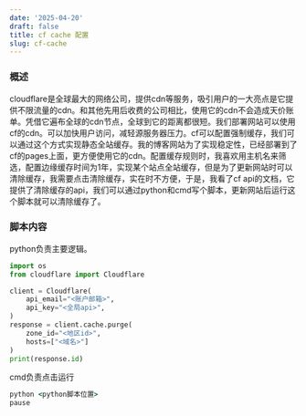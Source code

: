 ```yaml
---
date: '2025-04-20'
draft: false
title: cf cache 配置
slug: cf-cache
---
```

### 概述
cloudflare是全球最大的网络公司，提供cdn等服务，吸引用户的一大亮点是它提供不限流量的cdn。和其他先用后收费的公司相比，使用它的cdn不会造成天价账单。凭借它遍布全球的cdn节点，全球到它的距离都很短。我们部署网站可以使用cf的cdn。可以加快用户访问，减轻源服务器压力。cf可以配置强制缓存，我们可以通过这个方式实现静态全站缓存。我的博客网站为了实现稳定性，已经部署到了cf的pages上面，更方便使用它的cdn。配置缓存规则时，我喜欢用主机名来筛选，配置边缘缓存时间为1年，实现某个站点全站缓存，但是为了更新网站时可以清除缓存，我需要点击清除缓存，实在时不方便，于是，我看了cf api的文档，它提供了清除缓存的api，我们可以通过python和cmd写个脚本，更新网站后运行这个脚本就可以清除缓存了。
### 脚本内容
python负责主要逻辑。
```python
import os
from cloudflare import Cloudflare

client = Cloudflare(
    api_email="<账户邮箱>",
    api_key="<全局api>",
)
response = client.cache.purge(
    zone_id="<地区id>",
    hosts=["<域名>"]
)
print(response.id)
```
cmd负责点击运行
```cmd
python <python脚本位置>
pause
```